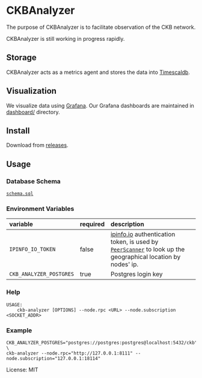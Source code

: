 # CKBAnalyzer

The purpose of CKBAnalyzer is to facilitate observation of the CKB network.

CKBAnalyzer is still working in progress rapidly.

## Storage

CKBAnalyzer acts as a metrics agent and stores the data into [Timescaldb](https://docs.timescale.com/).

## Visualization

We visualize data using [Grafana](https://grafana.com/). Our Grafana dashboards are maintained in [dashboard/](https://github.com/keroro520/ckb-analyzer/tree/main/dashboard/grafana) directory.

## Install

Download from [releases](https://github.com/keroro520/ckb-analyzer/releases).

## Usage

### Database Schema

[`schema.sql`](https://github.com/keroro520/ckb-analyzer/blob/main/src/schema.sql)

### Environment Variables

| variable | required | description |
| :--- | :--- | :--- |
| `IPINFO_IO_TOKEN` | false | [ipinfo.io](https://ipinfo.ip) authentication token, is used by [`PeerScanner`](./src/topics/peer_scanner.rs) to look up the geographical location by nodes' ip. |
| `CKB_ANALYZER_POSTGRES` | true | Postgres login key |

### Help

```shell
USAGE:
    ckb-analyzer [OPTIONS] --node.rpc <URL> --node.subscription <SOCKET_ADDR>
```

### Example

```shell
CKB_ANALYZER_POSTGRES="postgres://postgres:postgres@localhost:5432/ckb" \
ckb-analyzer --node.rpc="http://127.0.0.1:8111" --node.subscription="127.0.0.1:18114"
```

License: MIT

